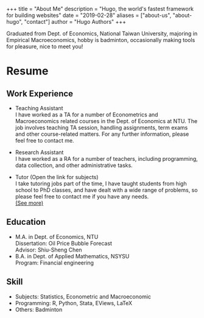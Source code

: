 +++
title = "About Me"
description = "Hugo, the world's fastest framework for building websites"
date = "2019-02-28"
aliases = ["about-us", "about-hugo", "contact"]
author = "Hugo Authors"
+++

Graduated from Dept. of Economics, National Taiwan University, majoring in Empirical Macroeconomics, hobby is badminton, occasionally making tools for pleasure, nice to meet you!

# Resume
## Work Experience
* Teaching Assistant  
I have worked as a TA for a number of Econometrics and Macroeconomics related courses in the Dept. of Economics at NTU. The job involves teaching TA session, handling assignments, term exams and other course-related matters. For any further information, please feel free to contact me.

* Research Assistant  
I have worked as a RA for a number of teachers, including programming, data collection, and other administrative tasks.

* Tutor (Open the link for subjects)  
I take tutoring jobs part of the time, I have taught students from high school to PhD classes, and have dealt with a wide range of problems, so please feel free to contact me if you have any needs.  
[(See more)](/workList/workListEn.pdf)


## Education
* M.A. in Dept. of Economics, NTU  
Dissertation: Oil Price Bubble Forecast  
Advisor: Shiu-Sheng Chen
* B.A. in Dept. of Applied Mathematics, NSYSU  
Program: Financial engineering


## Skill
* Subjects: Statistics, Econometric and Macroeconomic
* Programming: R, Python, Stata, EViews, LaTeX
* Others: Badminton